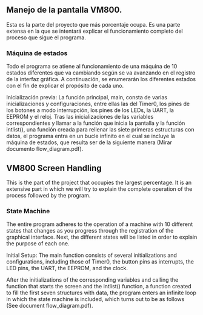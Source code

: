<h2>Manejo de la pantalla VM800.</h2>

Esta es la parte del proyecto que más porcentaje ocupa. Es una parte extensa en la que se intentará explicar el funcionamiento completo del proceso que sigue el programa.

<h3>Máquina de estados</h3>
Todo el programa se atiene al funcionamiento de una máquina de 10 estados diferentes que va cambiando según se va avanzando en el registro de la interfaz gráfica. A continuación, 
se enumerarán los diferentes estados con el fin de explicar el propósito de cada uno.

Inicialización previa: 
La función principal, main, consta de varias inicializaciones y configuraciones, entre ellas las del Timer0, los pines de los botones a modo interrupción, los pines de los LEDs, 
la UART, la EEPROM y el reloj.
Tras las inicializaciones de las variables correspondientes y llamar a la función que inicia la pantalla y la función intlist(), una función creada para rellenar las siete 
primeras estructuras con datos, el programa entra en un bucle infinito en el cual se incluye la máquina de estados, 
que resulta ser de la siguiente manera (Mirar documento flow_diagram.pdf).

<h2>VM800 Screen Handling</h2>

This is the part of the project that occupies the largest percentage. It is an extensive part in which we will try to explain the complete operation of the process followed by the program.

<h3>State Machine</h3>
The entire program adheres to the operation of a machine with 10 different states that changes as you progress through the registration of the graphical interface. Next, the different states will be listed in order to explain the purpose of each one.

Initial Setup:
The main function consists of several initializations and configurations, including those of Timer0, the button pins as interrupts, the LED pins, the UART, the EEPROM, and the clock.

After the initializations of the corresponding variables and calling the function that starts the screen and the intlist() function, a function created to fill the first seven structures with data, the program enters an infinite loop in which the state machine is included, which turns out to be as follows (See document flow_diagram.pdf).
